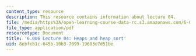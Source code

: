 ```yaml
---
content_type: resource
description: This resource contains information about lecture 04.
file: /media/https%3A/open-learning-course-data-rc.s3.amazonaws.com/6-006-introduction-to-algorithms-fall-2011/8ebfeb1c645b10b3709919603e7d51be_MIT6_006F11_lec04.pdf
file_type: application/pdf
resourcetype: Document
title: '6.006 Lecture 04: Heaps and heap sort'
uid: 8ebfeb1c-645b-10b3-7099-19603e7d51be
---
```

